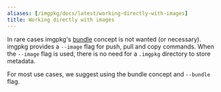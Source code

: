 ```yaml
---
aliases: [/imgpkg/docs/latest/working-directly-with-images]
title: Working directly with images
---
```


In rare cases imgpkg's [bundle](resources.md#bundle) concept is not wanted (or necessary). imgpkg provides a `--image` flag for push, pull and copy commands. When the `--image` flag is used, there is no need for a `.imgpkg` directory to store metadata.

For most use cases, we suggest using the bundle concept and `--bundle` flag.
